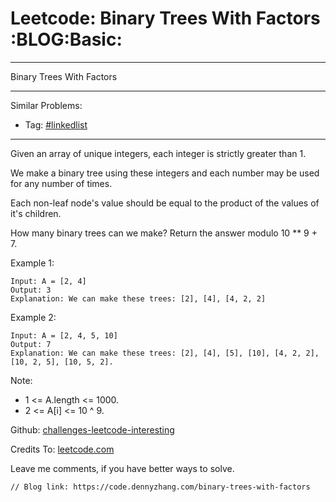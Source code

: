 # Leetcode: Binary Trees With Factors     :BLOG:Basic:


---

Binary Trees With Factors  

---

Similar Problems:  
-   Tag: [#linkedlist](https://code.dennyzhang.com/tag/linkedlist)

---

Given an array of unique integers, each integer is strictly greater than 1.  

We make a binary tree using these integers and each number may be used for any number of times.  

Each non-leaf node's value should be equal to the product of the values of it's children.  

How many binary trees can we make?  Return the answer modulo 10 \*\* 9 + 7.  

Example 1:  

    Input: A = [2, 4]
    Output: 3
    Explanation: We can make these trees: [2], [4], [4, 2, 2]

Example 2:  

    Input: A = [2, 4, 5, 10]
    Output: 7
    Explanation: We can make these trees: [2], [4], [5], [10], [4, 2, 2], [10, 2, 5], [10, 5, 2].

Note:  

-   1 <= A.length <= 1000.
-   2 <= A[i] <= 10 ^ 9.

Github: [challenges-leetcode-interesting](https://github.com/DennyZhang/challenges-leetcode-interesting/tree/master/binary-trees-with-factors)  

Credits To: [leetcode.com](https://leetcode.com/problems/binary-trees-with-factors/description/)  

Leave me comments, if you have better ways to solve.  

    // Blog link: https://code.dennyzhang.com/binary-trees-with-factors